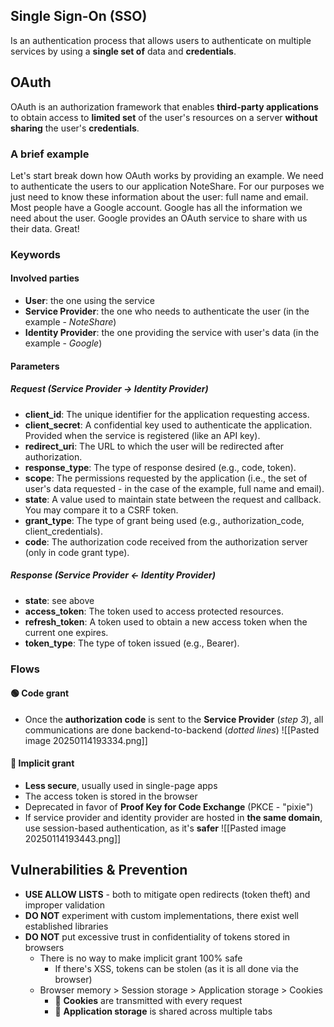 ## Single Sign-On (SSO)
Is an authentication process that allows users to authenticate on multiple services by using a **single set of** data and **credentials**.
## OAuth
OAuth is an authorization framework that enables **third-party applications** to obtain access to **limited set** of the user's resources on a server **without sharing** the user's **credentials**.

### A brief example
Let's start break down how OAuth works by providing an example. 
We need to authenticate the users to our application NoteShare.
For our purposes we just need to know these information about the user: full name and email.
Most people have a Google account. Google has all the information we need about the user. Google provides an OAuth service to share with us their data. Great!

### Keywords
#### Involved parties
- **User**: the one using the service
- **Service Provider**: the one who needs to authenticate the user (in the example - *NoteShare*)
- **Identity Provider**: the one providing the service with user's data (in the example - *Google*)
#### Parameters
##### Request (Service Provider -> Identity Provider)
- **client_id**: The unique identifier for the application requesting access.
- **client_secret**: A confidential key used to authenticate the application. Provided when the service is registered (like an API key).
- **redirect_uri**: The URL to which the user will be redirected after authorization.
- **response_type**: The type of response desired (e.g., code, token).
- **scope**: The permissions requested by the application (i.e., the set of user's data requested - in the case of the example, full name and email).
- **state**: A value used to maintain state between the request and callback. You may compare it to a CSRF token.
- **grant_type**: The type of grant being used (e.g., authorization_code, client_credentials).
- **code**: The authorization code received from the authorization server (only in code grant type).
##### Response (Service Provider <- Identity Provider)
- **state**: see above
- **access_token**: The token used to access protected resources.
- **refresh_token**: A token used to obtain a new access token when the current one expires.
- **token_type**: The type of token issued (e.g., Bearer).

### Flows
#### 🟢 Code grant
- Once the **authorization code** is sent to the **Service Provider** (*step 3*), all communications are done backend-to-backend (*dotted lines*)
![[Pasted image 20250114193334.png]]

#### 🔴 Implicit grant
- **Less secure**, usually used in single-page apps
- The access token is stored in the browser
- Deprecated in favor of **Proof Key for Code Exchange** (PKCE - "pixie")
- If service provider and identity provider are hosted in **the same domain**, use session-based authentication, as it's **safer**
![[Pasted image 20250114193443.png]]
## Vulnerabilities & Prevention
- **USE ALLOW LISTS** - both to mitigate open redirects (token theft) and improper validation
- **DO NOT** experiment with custom implementations, there exist well established libraries
- **DO NOT** put excessive trust in confidentiality of tokens stored in browsers
	- There is no way to make implicit grant 100% safe
		- If there's XSS, tokens can be stolen (as it is all done via the browser)
	- Browser memory > Session storage > Application storage > Cookies
		- 🔴 **Cookies** are transmitted with every request
		- 🔴 **Application storage** is shared across multiple tabs

